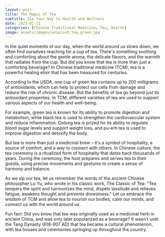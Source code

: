 ```yaml
---
layout: post
title: The Magic of Tea
subtitle: Sip Your Way to Health and Wellness
date: 2023-02-21
categories: [Chinese Traditional Medicine, Tea, Health]
image: assets/images/unsplash_tea_green.jpg
---
```


In the quiet moments of our day, when the world around us slows down, we often find ourselves reaching for a cup of tea. There's something soothing and comforting about the gentle aroma, the delicate flavors, and the warmth that radiates from the cup. But did you know that tea is more than just a comforting beverage? In Chinese traditional medicine (TCM), tea is a powerful healing elixir that has been treasured for centuries.

According to the USDA, one cup of green tea contains up to 200 milligrams of antioxidants, which can help to protect our cells from damage and reduce the risk of chronic disease. But the benefits of tea go beyond just its antioxidant properties. In TCM, different varieties of tea are used to support various aspects of our health and well-being.

For example, green tea is known for its ability to promote digestion and metabolism, while black tea is used to strengthen the cardiovascular system and reduce inflammation. Oolong tea is prized for its ability to regulate blood sugar levels and support weight loss, and pu-erh tea is used to improve digestion and detoxify the body.

But tea is more than just a medicinal brew – it's a symbol of hospitality, a source of comfort, and a way to connect with others. In Chinese culture, the tea ceremony is a ritualized form of hospitality that dates back thousands of years. During the ceremony, the host prepares and serves tea to their guests, using precise movements and gestures to create a sense of harmony and balance.

As we sip our tea, let us remember the words of the ancient Chinese philosopher Lu Yu, who wrote in his classic work, The Classic of Tea: "Tea tempers the spirit and harmonizes the mind, dispels lassitude and relieves fatigue, awakens thought and prevents drowsiness." Let us embrace the wisdom of TCM and allow tea to nourish our bodies, calm our minds, and connect us with the world around us.

Fun fact: Did you know that tea was originally used as a medicinal herb in ancient China, and was only later popularized as a beverage? It wasn't until the Tang Dynasty (618-907 AD) that tea became a cultural phenomenon, with tea houses and ceremonies springing up throughout the country.